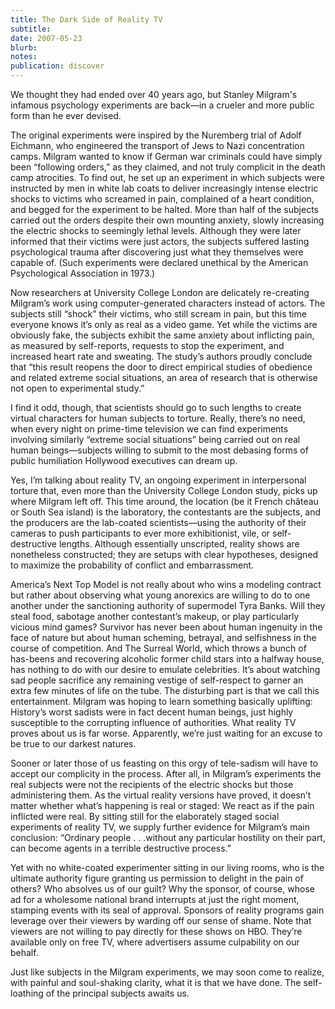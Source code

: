 ```yaml
---
title: The Dark Side of Reality TV
subtitle: 
date: 2007-05-23
blurb: 
notes: 
publication: discover
---
```


We thought they had ended over 40 years ago, but Stanley Milgram's infamous psychology experiments are back—in a crueler and more public form than he ever devised.

The original experiments were inspired by the Nuremberg trial of Adolf Eichmann, who engineered the transport of Jews to Nazi concentration camps. Milgram wanted to know if German war criminals could have simply been “following orders,” as they claimed, and not truly complicit in the death camp atrocities. To find out, he set up an experiment in which subjects were instructed by men in white lab coats to deliver increasingly intense electric shocks to victims who screamed in pain, complained of a heart condition, and begged for the experiment to be halted. More than half of the subjects carried out the orders despite their own mounting anxiety, slowly increasing the electric shocks to seemingly lethal levels. Although they were later informed that their victims were just actors, the subjects suffered lasting psychological trauma after discovering just what they themselves were capable of. (Such experiments were declared unethical by the American Psychological Association in 1973.)

Now researchers at University College London are delicately re-creating Milgram’s work using computer-generated characters instead of actors. The subjects still “shock” their victims, who still scream in pain, but this time everyone knows it’s only as real as a video game. Yet while the victims are obviously fake, the subjects exhibit the same anxiety about inflicting pain, as measured by self-reports, requests to stop the experiment, and increased heart rate and sweating. The study’s authors proudly conclude that “this result reopens the door to direct empirical studies of obedience and related extreme social situations, an area of research that is otherwise not open to experimental study.”

I find it odd, though, that scientists should go to such lengths to create virtual characters for human subjects to torture. Really, there’s no need, when every night on prime-time television we can find experiments involving similarly “extreme social situations” being carried out on real human beings—subjects willing to submit to the most debasing forms of public humiliation Hollywood executives can dream up.

Yes, I’m talking about reality TV, an ongoing experiment in interpersonal torture that, even more than the University College London study, picks up where Milgram left off. This time around, the location (be it French château or South Sea island) is the laboratory, the contestants are the subjects, and the producers are the lab-coated scientists—using the authority of their cameras to push participants to ever more exhibitionist, vile, or self-destructive lengths. Although essentially unscripted, reality shows are nonetheless constructed; they are setups with clear hypotheses, designed to maximize the probability of conflict and embarrassment.

America’s Next Top Model is not really about who wins a modeling contract but rather about observing what young anorexics are willing to do to one another under the sanctioning authority of supermodel Tyra Banks. Will they steal food, sabotage another contestant’s makeup, or play particularly vicious mind games? Survivor has never been about human ingenuity in the face of nature but about human ­scheming, betrayal, and selfishness in the course of ­competition. And The Surreal World, which throws a bunch of has-beens and recovering alcoholic former child stars into a halfway house, has nothing to do with our desire to emulate celebrities. It’s about watching sad people sacrifice any remaining vestige of self-respect to garner an extra few minutes of life on the tube. The disturbing part is that we call this entertainment. Milgram was hoping to learn something basically uplifting: History’s worst sadists were in fact decent human beings, just highly susceptible to the corrupting influence of authorities. What reality TV proves about us is far worse. Apparently, we’re just waiting for an excuse to be true to our darkest natures.

Sooner or later those of us feasting on this orgy of tele-sadism will have to accept our complicity in the process. After all, in Milgram’s experiments the real subjects were not the recipients of the electric shocks but those administering them. As the virtual reality versions have proved, it doesn’t matter whether what’s happening is real or staged: We react as if the pain inflicted were real. By sitting still for the elaborately staged social experiments of reality TV, we supply further evidence for Milgram’s main conclusion: “Ordinary people . . .without any particular hostility on their part, can become agents in a terrible destructive process.”

Yet with no white-coated experimenter sitting in our living rooms, who is the ultimate authority figure granting us permission to delight in the pain of others? Who absolves us of our guilt? Why the sponsor, of course, whose ad for a wholesome national brand interrupts at just the right moment, stamping events with its seal of approval. Sponsors of reality programs gain leverage over their viewers by warding off our sense of shame. Note that viewers are not willing to pay directly for these shows on HBO. They’re available only on free TV, where advertisers assume ­culpability on our behalf.

Just like subjects in the Milgram experiments, we may soon come to realize, with painful and soul-shaking clarity, what it is that we have done. The self-loathing of the principal subjects awaits us.
